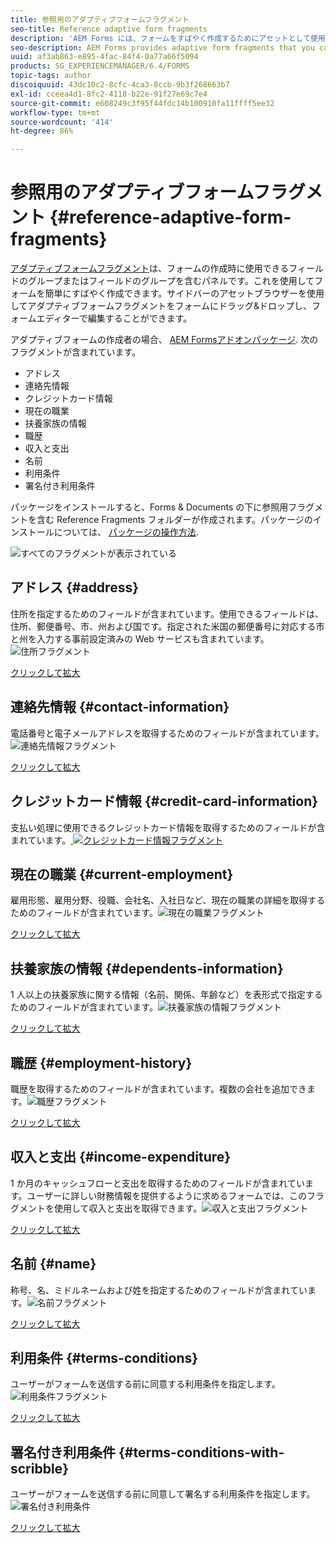 ```yaml
---
title: 参照用のアダプティブフォームフラグメント
seo-title: Reference adaptive form fragments
description: 'AEM Forms には、フォームをすばやく作成するためにアセットとして使用できるアダプティブフォームフラグメントが用意されています。 '
seo-description: AEM Forms provides adaptive form fragments that you can use as assets to create a form quickly.
uuid: af3ab863-e895-4fac-84f4-0a77a66f5094
products: SG_EXPERIENCEMANAGER/6.4/FORMS
topic-tags: author
discoiquuid: 43dc10c2-8cfc-4ca3-8ccb-9b3f268663b7
exl-id: cceea4d1-8fc2-4118-b22e-91f27e69c7e4
source-git-commit: e608249c3f95f44fdc14b100910fa11ffff5ee32
workflow-type: tm+mt
source-wordcount: '414'
ht-degree: 86%

---
```


# 参照用のアダプティブフォームフラグメント {#reference-adaptive-form-fragments}

[アダプティブフォームフラグメント](/help/forms/using/adaptive-form-fragments.md)は、フォームの作成時に使用できるフィールドのグループまたはフィールドのグループを含むパネルです。これを使用してフォームを簡単にすばやく作成できます。サイドバーのアセットブラウザーを使用してアダプティブフォームフラグメントをフォームにドラッグ&amp;ドロップし、フォームエディターで編集することができます。

アダプティブフォームの作成者の場合、 [AEM Formsアドオンパッケージ](https://experienceleague.adobe.com/docs/experience-manager-release-information/aem-release-updates/forms-updates/aem-forms-releases.html). 次のフラグメントが含まれています。

* アドレス
* 連絡先情報
* クレジットカード情報
* 現在の職業
* 扶養家族の情報
* 職歴
* 収入と支出
* 名前
* 利用条件
* 署名付き利用条件

パッケージをインストールすると、Forms &amp; Documents の下に参照用フラグメントを含む Reference Fragments フォルダーが作成されます。パッケージのインストールについては、 [パッケージの操作方法](/help/sites-administering/package-manager.md).

![すべてのフラグメントが表示されている](assets/ootb-frags.png)

## アドレス {#address}

住所を指定するためのフィールドが含まれています。使用できるフィールドは、住所、郵便番号、市、州および国です。指定された米国の郵便番号に対応する市と州を入力する事前設定済みの Web サービスも含まれています。![住所フラグメント](assets/address.png)

[クリックして拡大](assets/address.png)

## 連絡先情報 {#contact-information}

電話番号と電子メールアドレスを取得するためのフィールドが含まれています。![連絡先情報フラグメント](assets/contact-info.png)

[クリックして拡大](assets/contact-info-1.png)

## クレジットカード情報 {#credit-card-information}

支払い処理に使用できるクレジットカード情報を取得するためのフィールドが含まれています。[ ![クレジットカード情報フラグメント](assets/cc-info.png)](assets/cc-info-1.png)

## 現在の職業 {#current-employment}

雇用形態、雇用分野、役職、会社名、入社日など、現在の職業の詳細を取得するためのフィールドが含まれています。![現在の職業フラグメント](assets/current-emp.png)

[クリックして拡大](assets/current-emp-1.png)

## 扶養家族の情報 {#dependents-information}

1 人以上の扶養家族に関する情報（名前、関係、年齢など）を表形式で指定するためのフィールドが含まれています。![扶養家族の情報フラグメント](assets/dependents-info.png)

[クリックして拡大](assets/dependents-info-1.png)

## 職歴 {#employment-history}

職歴を取得するためのフィールドが含まれています。複数の会社を追加できます。![職歴フラグメント](assets/emp-history.png)

[クリックして拡大](assets/emp-history-1.png)

## 収入と支出 {#income-expenditure}

1 か月のキャッシュフローと支出を取得するためのフィールドが含まれています。ユーザーに詳しい財務情報を提供するように求めるフォームでは、このフラグメントを使用して収入と支出を取得できます。![収入と支出フラグメント](assets/income.png)

[クリックして拡大](assets/income-1.png)

## 名前 {#name}

称号、名、ミドルネームおよび姓を指定するためのフィールドが含まれています。![名前フラグメント](assets/name.png)

[クリックして拡大](assets/name-1.png)

## 利用条件 {#terms-conditions}

ユーザーがフォームを送信する前に同意する利用条件を指定します。![利用条件フラグメント](assets/tnc.png)

[クリックして拡大](assets/tnc-1.png)

## 署名付き利用条件 {#terms-conditions-with-scribble}

ユーザーがフォームを送信する前に同意して署名する利用条件を指定します。![署名付き利用条件](assets/tnc-scribble.png)

[クリックして拡大](assets/tnc-scribble-1.png)
